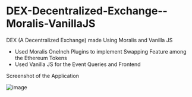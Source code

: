 # DEX-Decentralized-Exchange--Moralis-VanillaJS
DEX (A Decentralized Exchange) made Using Moralis and Vanilla JS
- Used Moralis OneInch Plugins to implement Swapping Feature among the Ethereum Tokens
- Used Vanilla JS for the Event Queries and Frontend

Screenshot of the Application

![image](https://user-images.githubusercontent.com/64151314/173214195-2e30df22-7057-4d5e-b208-616c1e9820f1.png)
